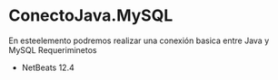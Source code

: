 # ConectoJava.MySQL
En esteelemento podremos realizar una conexión basica entre Java y MySQL 
Requeriminetos 
- NetBeats 12.4
